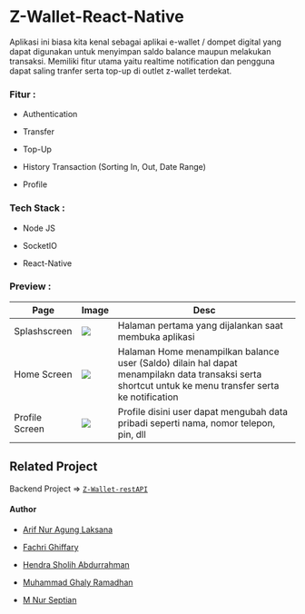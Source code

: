 # Z-Wallet-React-Native

Aplikasi ini biasa kita kenal sebagai aplikai e-wallet / dompet digital yang dapat digunakan untuk menyimpan saldo balance maupun melakukan transaksi. Memiliki fitur utama yaitu realtime notification dan pengguna dapat saling tranfer serta top-up di outlet z-wallet terdekat.

### Fitur :

- Authentication
  
- Transfer
  
- Top-Up
  
- History Transaction (Sorting In, Out, Date Range)
  
- Profile
  

### Tech Stack :

- Node JS
  
- SocketIO
  
- React-Native
  

### Preview :

| Page | Image | Desc |
| --- | --- | --- |
| Splashscreen | ![](https://res.cloudinary.com/devloops7/image/upload/v1612405861/z-wallet/Screenshot_1612400718_dux7zk.png) | Halaman pertama yang dijalankan saat membuka aplikasi |
| Home Screen | ![](https://i.imgur.com/K8GzStj.jpg) | Halaman Home menampilkan balance user (Saldo) dilain hal dapat menampilakn data transaksi serta shortcut untuk ke menu transfer serta ke notification |
| Profile Screen | ![](https://i.imgur.com/ULeOyX3.jpg) | Profile disini user dapat mengubah data pribadi seperti nama, nomor telepon, pin, dll |

## Related Project

Backend Project => [`Z-Wallet-restAPI`](https://github.com/sumber-lancar/Z-wallet-API)

#### Author

- [Arif Nur Agung Laksana](https://github.com/agungl4)
  
- [Fachri Ghiffary](https://github.com/fachrighiffary)
  
- [Hendra Sholih Abdurrahman](https://github.com/hendrasolih)
  
- [Muhammad Ghaly Ramadhan](https://github.com/MghalyRmdn)
  
- [M Nur Septian](https://github.com/Vsept17)

